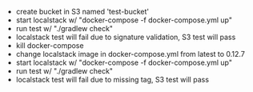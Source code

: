 * create bucket in S3 named 'test-bucket'
* start localstack w/ "docker-compose -f docker-compose.yml up"
* run test w/ "./gradlew check"
* localstack test will fail due to signature validation, S3 test will pass
* kill docker-compose
* change localstack image in docker-compose.yml from latest to 0.12.7
* start localstack w/ "docker-compose -f docker-compose.yml up"
* run test w/ "./gradlew check"
* localstack test will fail due to missing tag, S3 test will pass

